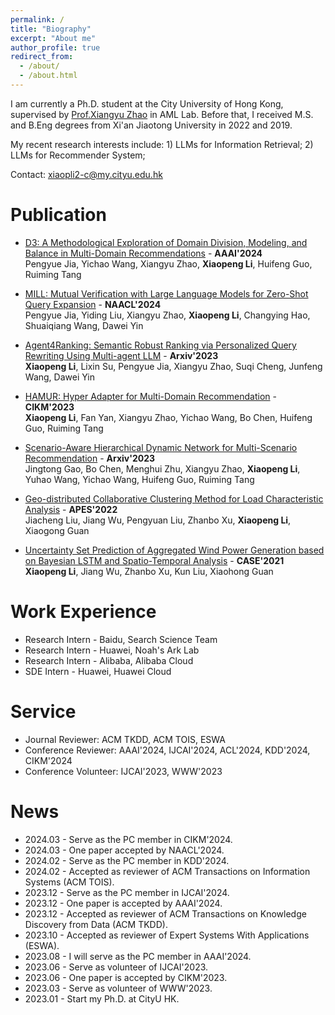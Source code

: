 ```yaml
---
permalink: /
title: "Biography"
excerpt: "About me"
author_profile: true
redirect_from: 
  - /about/
  - /about.html
---
```


I am currently a Ph.D. student at the City University of Hong Kong, supervised by [Prof.Xiangyu Zhao](https://zhaoxyai.github.io/) in AML Lab. Before that, I received M.S. and B.Eng degrees from Xi'an Jiaotong University in 2022 and 2019. 

My recent research interests include: 1) LLMs for Information Retrieval; 2) LLMs for Recommender System;

Contact: xiaopli2-c@my.cityu.edu.hk


Publication
======
* [D3: A Methodological Exploration of Domain Division, Modeling, and Balance in Multi-Domain Recommendations]() - **AAAI'2024** \
  Pengyue Jia, Yichao Wang, Xiangyu Zhao, **Xiaopeng Li**, Huifeng Guo, Ruiming Tang

* [MILL: Mutual Verification with Large Language Models for Zero-Shot Query Expansion](https://arxiv.org/abs/2310.19056) - **NAACL'2024** \
 Pengyue Jia, Yiding Liu, Xiangyu Zhao, **Xiaopeng Li**, Changying Hao, Shuaiqiang Wang, Dawei Yin

* [Agent4Ranking: Semantic Robust Ranking via Personalized Query Rewriting Using Multi-agent LLM](https://arxiv.org/abs/2312.15450) - **Arxiv'2023** \
   **Xiaopeng Li**, Lixin Su, Pengyue Jia, Xiangyu Zhao, Suqi Cheng, Junfeng Wang, Dawei Yin

* [HAMUR: Hyper Adapter for Multi-Domain Recommendation](https://dl.acm.org/doi/abs/10.1145/3583780.3615137) - **CIKM'2023** \
   **Xiaopeng Li**, Fan Yan, Xiangyu Zhao, Yichao Wang, Bo Chen, Huifeng Guo, Ruiming Tang 
 
* [Scenario-Aware Hierarchical Dynamic Network for Multi-Scenario Recommendation](https://arxiv.org/abs/2309.02061) - **Arxiv'2023** \
   Jingtong Gao, Bo Chen, Menghui Zhu, Xiangyu Zhao, **Xiaopeng Li**, Yuhao Wang, Yichao Wang, Huifeng Guo, Ruiming Tang

* [Geo-distributed Collaborative Clustering Method for Load Characteristic Analysis](http://www.aeps-info.com/aeps/article/abstract/20210708008) - **APES'2022** \
  Jiacheng Liu, Jiang Wu, Pengyuan Liu, Zhanbo Xu, **Xiaopeng Li**, Xiaogong Guan 

* [Uncertainty Set Prediction of Aggregated Wind Power Generation based on Bayesian LSTM and Spatio-Temporal Analysis](https://ieeexplore.ieee.org/document/9551610) - **CASE'2021** \
   **Xiaopeng Li**, Jiang Wu, Zhanbo Xu, Kun Liu, Xiaohong Guan

Work Experience
======

* Research Intern - Baidu, Search Science Team
* Research Intern - Huawei, Noah's Ark Lab
* Research Intern - Alibaba, Alibaba Cloud
* SDE Intern - Huawei, Huawei Cloud

Service
======

* Journal Reviewer: ACM TKDD, ACM TOIS, ESWA
* Conference Reviewer: AAAI'2024, IJCAI'2024, ACL'2024, KDD'2024, CIKM'2024
* Conference Volunteer: IJCAI'2023, WWW'2023


# News
* 2024.03 - Serve as the PC member in CIKM'2024.
* 2024.03 - One paper accepted by NAACL'2024.
* 2024.02 - Serve as the PC member in KDD'2024.
* 2024.02 - Accepted as reviewer of ACM Transactions on Information Systems (ACM TOIS).
* 2023.12 - Serve as the PC member in IJCAI'2024.
* 2023.12 - One paper is accepted by AAAI'2024.
* 2023.12 - Accepted as reviewer of ACM Transactions on Knowledge Discovery from Data (ACM TKDD).
* 2023.10 - Accepted as reviewer of Expert Systems With Applications (ESWA).
* 2023.08 - I will serve as the PC member in AAAI'2024.
* 2023.06 - Serve as volunteer of IJCAI'2023.
* 2023.06 - One paper is accepted by CIKM'2023.
* 2023.03 - Serve as volunteer of WWW'2023.
* 2023.01 - Start my Ph.D. at CityU HK.

